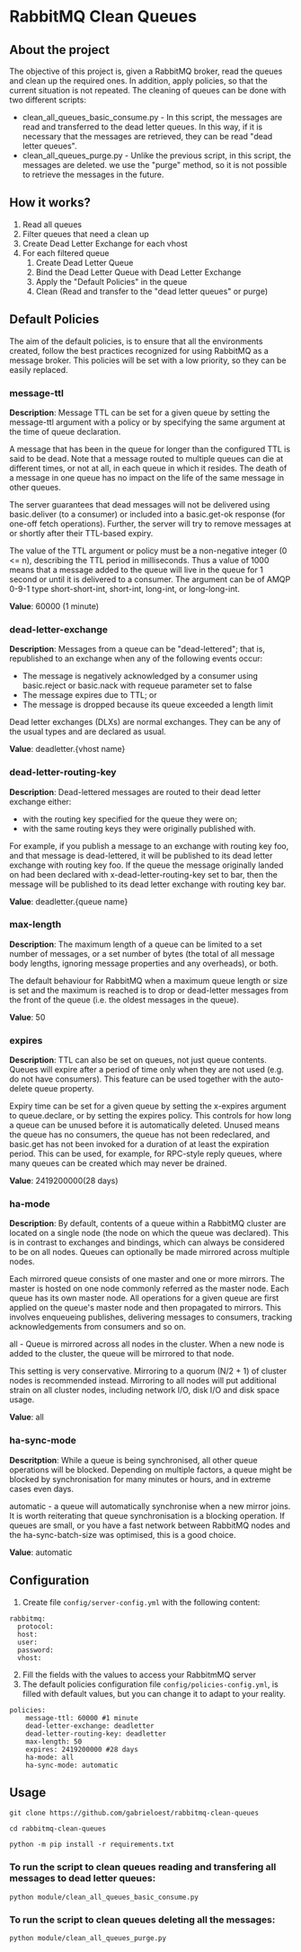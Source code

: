 
# RabbitMQ Clean Queues

## About the project
The objective of this project is, given a RabbitMQ broker, read the queues and clean up the required ones. In addition, apply policies, so that the current situation is not repeated.
The cleaning of queues can be done with two different scripts:
  * clean_all_queues_basic_consume.py - In this script, the messages are read and transferred to the dead letter queues. In this way, if it is necessary that the messages are retrieved, they can be read "dead letter queues".
  * clean_all_queues_purge.py - Unlike the previous script, in this script, the messages are deleted. we use the "purge" method, so it is not possible to retrieve the messages in the future.

## How it works?
1. Read all queues
2. Filter queues that need a clean up
3. Create Dead Letter Exchange for each vhost
4. For each filtered queue
	1. Create Dead Letter Queue
	2. Bind the Dead Letter Queue with Dead Letter Exchange
	3. Apply the "Default Policies" in the queue
	4. Clean (Read and transfer to the "dead letter queues" or purge)

## Default Policies
The aim of the default policies, is to ensure that all the environments created, follow the best practices recognized for using RabbitMQ as a message broker. This policies will be set with a low priority, so they can be easily replaced.

### message-ttl
**Description**: Message TTL can be set for a given queue by setting the message-ttl argument with a policy or by specifying the same argument at the time of queue declaration.

A message that has been in the queue for longer than the configured TTL is said to be dead. Note that a message routed to multiple queues can die at different times, or not at all, in each queue in which it resides. The death of a message in one queue has no impact on the life of the same message in other queues.

The server guarantees that dead messages will not be delivered using basic.deliver (to a consumer) or included into a basic.get-ok response (for one-off fetch operations). Further, the server will try to remove messages at or shortly after their TTL-based expiry.

The value of the TTL argument or policy must be a non-negative integer (0 <= n), describing the TTL period in milliseconds. Thus a value of 1000 means that a message added to the queue will live in the queue for 1 second or until it is delivered to a consumer. The argument can be of AMQP 0-9-1 type short-short-int, short-int, long-int, or long-long-int.

**Value**: 60000 (1 minute)

### dead-letter-exchange
**Description**: Messages from a queue can be "dead-lettered"; that is, republished to an exchange when any of the following events occur:

- The message is negatively acknowledged by a consumer using basic.reject or basic.nack with requeue parameter set to false
- The message expires due to TTL; or
- The message is dropped because its queue exceeded a length limit

Dead letter exchanges (DLXs) are normal exchanges. They can be any of the usual types and are declared as usual.

**Value**: deadletter.{vhost name}

### dead-letter-routing-key
**Description**: Dead-lettered messages are routed to their dead letter exchange either:

- with the routing key specified for the queue they were on;
- with the same routing keys they were originally published with.

For example, if you publish a message to an exchange with routing key foo, and that message is dead-lettered, it will be published to its dead letter exchange with routing key foo. If the queue the message originally landed on had been declared with x-dead-letter-routing-key set to bar, then the message will be published to its dead letter exchange with routing key bar.

**Value**: deadletter.{queue name}

### max-length
**Description**: The maximum length of a queue can be limited to a set number of messages, or a set number of bytes (the total of all message body lengths, ignoring message properties and any overheads), or both.

The default behaviour for RabbitMQ when a maximum queue length or size is set and the maximum is reached is to drop or dead-letter messages from the front of the queue (i.e. the oldest messages in the queue).

**Value**: 50

### expires
**Description**: TTL can also be set on queues, not just queue contents. Queues will expire after a period of time only when they are not used (e.g. do not have consumers). This feature can be used together with the auto-delete queue property.

Expiry time can be set for a given queue by setting the x-expires argument to queue.declare, or by setting the expires policy. This controls for how long a queue can be unused before it is automatically deleted. Unused means the queue has no consumers, the queue has not been redeclared, and basic.get has not been invoked for a duration of at least the expiration period. This can be used, for example, for RPC-style reply queues, where many queues can be created which may never be drained.

**Value**: 2419200000(28 days)

### ha-mode
**Description**: By default, contents of a queue within a RabbitMQ cluster are located on a single node (the node on which the queue was declared). This is in contrast to exchanges and bindings, which can always be considered to be on all nodes. Queues can optionally be made mirrored across multiple nodes.

Each mirrored queue consists of one master and one or more mirrors. The master is hosted on one node commonly referred as the master node. Each queue has its own master node. All operations for a given queue are first applied on the queue's master node and then propagated to mirrors. This involves enqueueing publishes, delivering messages to consumers, tracking acknowledgements from consumers and so on.

all - Queue is mirrored across all nodes in the cluster. When a new node is added to the cluster, the queue will be mirrored to that node.

This setting is very conservative. Mirroring to a quorum (N/2 + 1) of cluster nodes is recommended instead. Mirroring to all nodes will put additional strain on all cluster nodes, including network I/O, disk I/O and disk space usage.

**Value**: all

### ha-sync-mode
**Descritption**: While a queue is being synchronised, all other queue operations will be blocked. Depending on multiple factors, a queue might be blocked by synchronisation for many minutes or hours, and in extreme cases even days.

automatic - a queue will automatically synchronise when a new mirror joins. It is worth reiterating that queue synchronisation is a blocking operation. If queues are small, or you have a fast network between RabbitMQ nodes and the ha-sync-batch-size was optimised, this is a good choice.

**Value**: automatic

## Configuration
1. Create file `config/server-config.yml` with the following content:
```
rabbitmq:
  protocol:
  host:
  user:
  password:
  vhost:
```
2. Fill the fields with the values to access your RabbitmMQ server
3. The default policies configuration file `config/policies-config.yml`, is filled with default values, but you can change it to adapt to your reality.
```
policies:
    message-ttl: 60000 #1 minute
    dead-letter-exchange: deadletter
    dead-letter-routing-key: deadletter
    max-length: 50
    expires: 2419200000 #28 days
    ha-mode: all
    ha-sync-mode: automatic

```

## Usage
```
git clone https://github.com/gabrieloest/rabbitmq-clean-queues
```
```
cd rabbitmq-clean-queues
```
```
python -m pip install -r requirements.txt
```
### To run the script to clean queues reading and transfering all messages to dead letter queues:
```
python module/clean_all_queues_basic_consume.py
```
### To run the script to clean queues deleting all the messages:
```
python module/clean_all_queues_purge.py
```